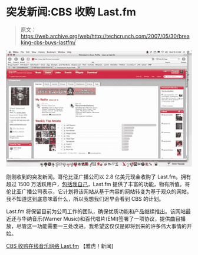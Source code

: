 # 突发新闻:CBS 收购 Last.fm 

> 原文：<https://web.archive.org/web/http://techcrunch.com/2007/05/30/breaking-cbs-buys-lastfm/>

![](img/f45aaea07f0d4f1f52364dbec7fd5836.png)

刚刚收到的突发新闻。哥伦比亚广播公司以 2.8 亿美元现金收购了 Last.fm。拥有超过 1500 万活跃用户，[包括我自己](https://web.archive.org/web/20160925073453/http://www.last.fm/user/vveneziani)，Last.fm 提供了丰富的功能，物有所值。哥伦比亚广播公司表示，它计划将该网站从基于内容的网站转变为基于观众的网站。我不知道这到底意味着什么，所以我想我们迟早会看到 CBS 的计划。

Last.fm 将保留目前为公司工作的团队，确保优质功能和产品继续推出。该网站最近还与华纳音乐(Warner Music)和百代唱片(EMI)签署了一项协议，提供曲目播放，尽管这一功能需要一三处改进。我希望这仅仅是即将到来的许多伟大事情的开始。

[CBS 收购在线音乐网络 Last.fm](https://web.archive.org/web/20160925073453/http://news.yahoo.com/s/nm/20070530/wr_nm/cbs_lastfm_dc) 【雅虎！新闻]